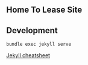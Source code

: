 ## Home To Lease Site 

## Development
```
bundle exec jekyll serve
```

[Jekyll cheatsheet](https://devhints.io/jekyll)